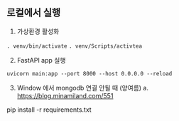 ## 로컬에서 실행

1. 가상환경 활성화

`. venv/bin/activate`
`. venv/Scripts/activtea`

2. FastAPI app 실행

`uvicorn main:app --port 8000 --host 0.0.0.0 --reload`

3. Window 에서 mongodb 연결 안될 때 (양여름)
   a. https://blog.minamiland.com/551

pip install -r requirements.txt
